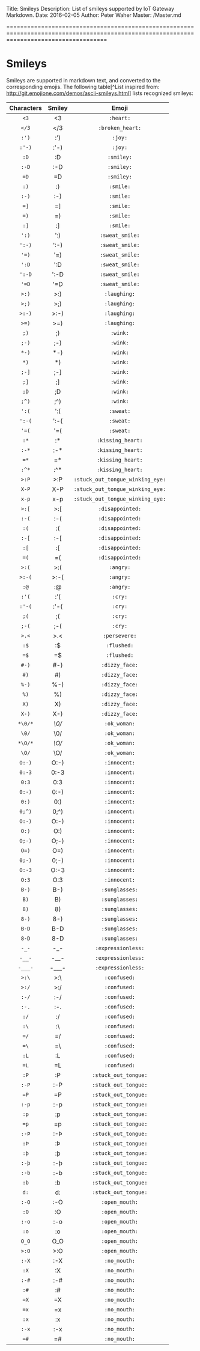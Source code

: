 ﻿Title: Smileys
Description: List of smileys supported by IoT Gateway Markdown.
Date: 2016-02-05
Author: Peter Waher
Master: /Master.md

=========================================================================================================================================

Smileys
=============

Smileys are supported in markdown text, and converted to the corresponding emojis. 
The following table[^List inspired from: <http://git.emojione.com/demos/ascii-smileys.html>] lists recognized smileys:

| Characters     | Smiley         | Emoji                          |
|:--------------:|:--------------:|:------------------------------:|
| `<3`           | <3             |`:heart:`                       |
| `</3`          | </3            |`:broken_heart:`                |
| `:')`          | :')            |`:joy:`                         |
| `:'-)`         | :'-)           |`:joy:`                         |
| `:D`           | :D             |`:smiley:`                      |
| `:-D`          | :-D            |`:smiley:`                      |
| `=D`           | =D             |`:smiley:`                      |
| `:)`           | :)             |`:smile:`                       |
| `:-)`          | :-)            |`:smile:`                       |
| `=]`           | =]             |`:smile:`                       |
| `=)`           | =)             |`:smile:`                       |
| `:]`           | :]             |`:smile:`                       |
| `':)`          | ':)            |`:sweat_smile:`                 |
| `':-)`         | ':-)           |`:sweat_smile:`                 |
| `'=)`          | '=)            |`:sweat_smile:`                 |
| `':D`          | ':D            |`:sweat_smile:`                 |
| `':-D`         | ':-D           |`:sweat_smile:`                 |
| `'=D`          | '=D            |`:sweat_smile:`                 |
| `>:)`          | >:)            |`:laughing:`                    |
| `>;)`          | >;)            |`:laughing:`                    |
| `>:-)`         | >:-)           |`:laughing:`                    |
| `>=)`          | >=)            |`:laughing:`                    |
| `;)`           | ;)             |`:wink:`                        |
| `;-)`          | ;-)            |`:wink:`                        |
| `*-)`          | *-)            |`:wink:`                        |
| `*)`           | *)             |`:wink:`                        |
| `;-]`          | ;-]            |`:wink:`                        |
| `;]`           | ;]             |`:wink:`                        |
| `;D`           | ;D             |`:wink:`                        |
| `;^)`          | ;^)            |`:wink:`                        |
| `':(`          | ':(            |`:sweat:`                       |
| `':-(`         | ':-(           |`:sweat:`                       |
| `'=(`          | '=(            |`:sweat:`                       |
| `:*`           | :*             |`:kissing_heart:`               |
| `:-*`          | :-*            |`:kissing_heart:`               |
| `=*`           | =*             |`:kissing_heart:`               |
| `:^*`          | :^*            |`:kissing_heart:`               |
| `>:P`          | >:P            |`:stuck_out_tongue_winking_eye:`|
| `X-P`          | X-P            |`:stuck_out_tongue_winking_eye:`|
| `x-p`          | x-p            |`:stuck_out_tongue_winking_eye:`|
| `>:[`          | >:[            |`:disappointed:`                |
| `:-(`          | :-(            |`:disappointed:`                |
| `:(`           | :(             |`:disappointed:`                |
| `:-[`          | :-[            |`:disappointed:`                |
| `:[`           | :[             |`:disappointed:`                |
| `=(`           | =(             |`:disappointed:`                |
| `>:(`          | >:(            |`:angry:`                       |
| `>:-(`         | >:-(           |`:angry:`                       |
| `:@`           | :@             |`:angry:`                       |
| `:'(`          | :'(            |`:cry:`                         |
| `:'-(`         | :'-(           |`:cry:`                         |
| `;(`           | ;(             |`:cry:`                         |
| `;-(`          | ;-(            |`:cry:`                         |
| `>.<`          | >.<            |`:persevere:`                   |
| `:$`           | :$             |`:flushed:`                     |
| `=$`           | =$             |`:flushed:`                     |
| `#-)`          | #-)            |`:dizzy_face:`                  |
| `#)`           | #)             |`:dizzy_face:`                  |
| `%-)`          | %-)            |`:dizzy_face:`                  |
| `%)`           | %)             |`:dizzy_face:`                  |
| `X)`           | X)             |`:dizzy_face:`                  |
| `X-)`          | X-)            |`:dizzy_face:`                  |
| `*\0/*`        | *\0/*          |`:ok_woman:`                    |
| `\0/`          | \0/            |`:ok_woman:`                    |
| `*\O/*`        | *\O/*          |`:ok_woman:`                    |
| `\O/`          | \O/            |`:ok_woman:`                    |
| `O:-)`         | O:-)           |`:innocent:`                    |
| `0:-3`         | 0:-3           |`:innocent:`                    |
| `0:3`          | 0:3            |`:innocent:`                    |
| `0:-)`         | 0:-)           |`:innocent:`                    |
| `0:)`          | 0:)            |`:innocent:`                    |
| `0;^)`         | 0;^)           |`:innocent:`                    |
| `O:-)`         | O:-)           |`:innocent:`                    |
| `O:)`          | O:)            |`:innocent:`                    |
| `O;-)`         | O;-)           |`:innocent:`                    |
| `O=)`          | O=)            |`:innocent:`                    |
| `0;-)`         | 0;-)           |`:innocent:`                    |
| `O:-3`         | O:-3           |`:innocent:`                    |
| `O:3`          | O:3            |`:innocent:`                    |
| `B-)`          | B-)            |`:sunglasses:`                  |
| `B)`           | B)             |`:sunglasses:`                  |
| `8)`           | 8)             |`:sunglasses:`                  |
| `8-)`          | 8-)            |`:sunglasses:`                  |
| `B-D`          | B-D            |`:sunglasses:`                  |
| `8-D`          | 8-D            |`:sunglasses:`                  |
| `-_-`          | -_-            |`:expressionless:`              |
| `-__-`         | -__-           |`:expressionless:`              |
| `-___-`        | -___-          |`:expressionless:`              |
| `>:\`          | >:\            |`:confused:`                    |
| `>:/`          | >:/            |`:confused:`                    |
| `:-/`          | :-/            |`:confused:`                    |
| `:-.`          | :-.            |`:confused:`                    |
| `:/`           | :/             |`:confused:`                    |
| `:\`           | :\             |`:confused:`                    |
| `=/`           | =/             |`:confused:`                    |
| `=\`           | =\             |`:confused:`                    |
| `:L`           | :L             |`:confused:`                    |
| `=L`           | =L             |`:confused:`                    |
| `:P`           | :P             |`:stuck_out_tongue:`            |
| `:-P`          | :-P            |`:stuck_out_tongue:`            |
| `=P`           | =P             |`:stuck_out_tongue:`            |
| `:-p`          | :-p            |`:stuck_out_tongue:`            |
| `:p`           | :p             |`:stuck_out_tongue:`            |
| `=p`           | =p             |`:stuck_out_tongue:`            |
| `:-Þ`          | :-Þ            |`:stuck_out_tongue:`            |
| `:Þ`           | :Þ             |`:stuck_out_tongue:`            |
| `:þ`           | :þ             |`:stuck_out_tongue:`            |
| `:-þ`          | :-þ            |`:stuck_out_tongue:`            |
| `:-b`          | :-b            |`:stuck_out_tongue:`            |
| `:b`           | :b             |`:stuck_out_tongue:`            |
| `d:`           | d:             |`:stuck_out_tongue:`            |
| `:-O`          | :-O            |`:open_mouth:`                  |
| `:O`           | :O             |`:open_mouth:`                  |
| `:-o`          | :-o            |`:open_mouth:`                  |
| `:o`           | :o             |`:open_mouth:`                  |
| `O_O`          | O_O            |`:open_mouth:`                  |
| `>:O`          | >:O            |`:open_mouth:`                  |
| `:-X`          | :-X            |`:no_mouth:`                    |
| `:X`           | :X             |`:no_mouth:`                    |
| `:-#`          | :-#            |`:no_mouth:`                    |
| `:#`           | :#             |`:no_mouth:`                    |
| `=X`           | =X             |`:no_mouth:`                    |
| `=x`           | =x             |`:no_mouth:`                    |
| `:x`           | :x             |`:no_mouth:`                    |
| `:-x`          | :-x            |`:no_mouth:`                    |
| `=#`           | =#             |`:no_mouth:`                    |
